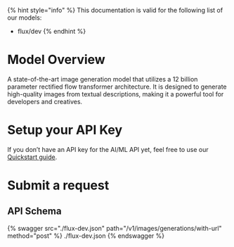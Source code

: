 [#references:start]: <> ({ "template": "openapi" })
{% hint style="info" %}
This documentation is valid for the following list of our models:
* flux/dev
{% endhint %}

# Model Overview
A state-of-the-art image generation model that utilizes a 12 billion parameter rectified flow transformer architecture. It is designed to generate high-quality images from textual descriptions, making it a powerful tool for developers and creatives.

# Setup your API Key
If you don’t have an API key for the AI/ML API yet, feel free to use our [Quickstart guide](https://docs.aimlapi.com/quickstart/setting-up).

# Submit a request
## API Schema
{% swagger src="./flux-dev.json" path="/v1/images/generations/with-url" method="post" %}
./flux-dev.json
{% endswagger %}

[#references:end]: <> ({})